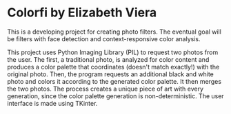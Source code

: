 # Colorfi by Elizabeth Viera

This is a developing project for creating photo filters. The eventual goal will be filters with face detection and context-responsive
color analysis. 

This project uses Python Imaging Library (PIL) to request two photos from the user. The first, a traditional photo, is analyzed for color
content and produces a color palette that coordinates (doesn't match exactly!) with the original photo. Then, the program requests an
additional black and white photo and colors it according to the generated color palette. It then merges the two photos. The process creates
a unique piece of art with every generation, since the color palette generation is non-deterministic. The user interface is made using TKinter.
